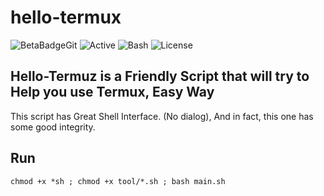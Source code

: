 # hello-termux
![BetaBadgeGit](https://img.shields.io/badge/Version%201.0-Beta-red) ![Active](https://img.shields.io/badge/active-online-green) ![Bash](https://img.shields.io/badge/shell-bash-green) ![License](https://img.shields.io/badge/GNU-3.0-purple)


## Hello-Termuz is a Friendly Script that will try to Help you use Termux, Easy Way

This script has Great Shell Interface. (No dialog), And in fact, this one has some good integrity.

## Run
```
chmod +x *sh ; chmod +x tool/*.sh ; bash main.sh 
```

